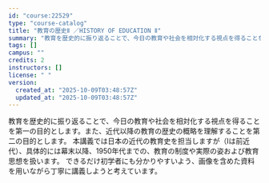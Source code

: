 ```yaml
---
id: "course:22529"
type: "course-catalog"
title: "教育の歴史Ⅱ ／HISTORY OF EDUCATION Ⅱ"
summary: "教育を歴史的に振り返ることで、今日の教育や社会を相対化する視点を得ることを第一の目的とします。また、近代以降の教育の歴史の概略を理解することを第二の目的とします。 本講義では日本の近代の教育史を担当しますが（Ⅰは前近代）、具体的には幕末以降…"
tags: []
campus: ""
credits: 2
instructors: []
license: " "
version:
  created_at: "2025-10-09T03:48:57Z"
  updated_at: "2025-10-09T03:48:57Z"
---
```


教育を歴史的に振り返ることで、今日の教育や社会を相対化する視点を得ることを第一の目的とします。また、近代以降の教育の歴史の概略を理解することを第二の目的とします。 本講義では日本の近代の教育史を担当しますが（Ⅰは前近代）、具体的には幕末以降、1950年代までの、教育の制度や実際の姿および教育思想を扱います。 できるだけ初学者にも分かりやすいよう、画像を含めた資料を用いながら丁寧に講義しようと考えています。
